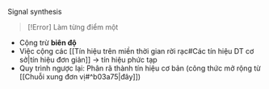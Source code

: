 Signal synthesis
>[!Error] Làm từng điểm một

- Cộng trừ **biên độ**
- Việc cộng các [[Tín hiệu trên miền thời gian rời rạc#Các tín hiệu DT cơ sở|tín hiệu đơn giản]] -> tín hiệu phức tạp
- Quy trình ngược lại: Phân rã thành tín hiệu cơ bản (công thức mở rộng từ [[Chuỗi xung đơn vị#^b03a75|đây]])

